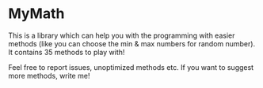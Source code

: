 # MyMath
This is a library which can help you with the programming with easier methods (like you can choose the min &amp; max numbers for random number). It contains 35 methods to play with!

Feel free to report issues, unoptimized methods etc. If you want to suggest more methods, write me!

